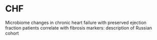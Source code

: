 # CHF
Microbiome changes in chronic heart failure with preserved ejection fraction patients correlate with fibrosis markers: description of Russian cohort
